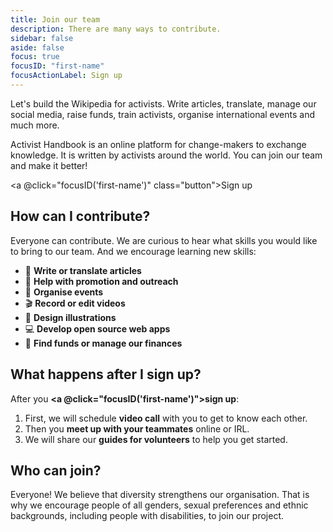 ```yaml
---
title: Join our team
description: There are many ways to contribute.
sidebar: false
aside: false
focus: true
focusID: "first-name"
focusActionLabel: Sign up
---
```


Let's build the Wikipedia for activists. Write articles, translate, manage our social media, raise funds, train activists, organise international events and much more.

Activist Handbook is an online platform for change-makers to exchange knowledge. It is written by activists around the world. You can join our team and make it better!

<a @click="focusID('first-name')" class="button">Sign up</a>

## How can I contribute?

Everyone can contribute. We are curious to hear what skills you would like to bring to our team. And we encourage learning new skills:

- 📝 **Write or translate articles**
- 📢 **Help with promotion and outreach**
- 📆 **Organise events**
- 🎬 **Record or edit videos**
- 🎨 **Design illustrations**
- 💻 **Develop open source web apps**
- 🤑 **Find funds or manage our finances**

## What happens after I sign up?

After you **<a @click="focusID('first-name')">sign up</a>**:

1. First, we will schedule **video call** with you to get to know each other.
2. Then you **meet up with your teammates** online or IRL.
3. We will share our **guides for volunteers** to help you get started.

## Who can join?

Everyone! We believe that diversity strengthens our organisation. That is why we encourage people of all genders, sexual preferences and ethnic backgrounds, including people with disabilities, to join our project.

<ClientOnly>
  <action-volunteer/>
</ClientOnly>

<script setup>

function focusID(id){
  const element = document.getElementById(id);
  element.focus()
}
</script>

<style lang="scss">
.focus-mode {
  .button{
    cursor: pointer;
    display: inline-block;
    background: var(--vp-c-secondary);
    color: var(--vp-c-white) !important;
    font-family: var(--vp-font-family-headings);
    font-size: calc(10px + 0.4vw);
    line-height: 1em;
    letter-spacing: 0.5px;
    border-bottom: none;
    margin-bottom: calc(4px + 0.4vw);
    padding: calc(12px + 0.4vw) calc(24px + 0.5vw);
    font-size: calc(12px + 1vw);
    box-shadow: calc(4px + 0.4vw) calc(4px + 0.4vw) 0 black;
    transition: .2s box-shadow !important;

    &:hover {
      box-shadow: calc(8px + 0.4vw) calc(8px + 0.4vw) 0 black;
      color: var(--vp-c-brand)
    }
  }
}
</style>
